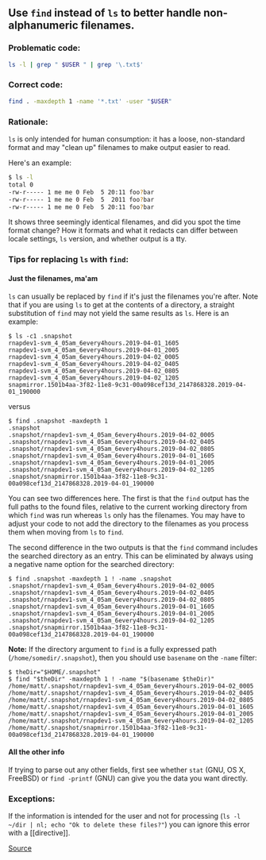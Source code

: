 ## Use `find` instead of `ls` to better handle non-alphanumeric filenames.

### Problematic code:

```sh
ls -l | grep " $USER " | grep '\.txt$'
```

### Correct code:

```sh
find . -maxdepth 1 -name '*.txt' -user "$USER"
```

### Rationale:

`ls` is only intended for human consumption: it has a loose, non-standard format and may "clean up" filenames to make output easier to read.

Here's an example:

```sh
$ ls -l
total 0
-rw-r----- 1 me me 0 Feb  5 20:11 foo?bar
-rw-r----- 1 me me 0 Feb  5  2011 foo?bar
-rw-r----- 1 me me 0 Feb  5 20:11 foo?bar
```

It shows three seemingly identical filenames, and did you spot the time format change? How it formats and what it redacts can differ between locale settings, `ls` version, and whether output is a tty.

### Tips for replacing `ls` with `find`:

#### Just the filenames, ma'am

`ls` can usually be replaced by `find` if it's just the filenames you're after. Note that if you are using `ls` to get at the contents of a directory, a straight substitution of `find` may not yield the same results as `ls`. Here is an example:

```
$ ls -c1 .snapshot
rnapdev1-svm_4_05am_6every4hours.2019-04-01_1605
rnapdev1-svm_4_05am_6every4hours.2019-04-01_2005
rnapdev1-svm_4_05am_6every4hours.2019-04-02_0005
rnapdev1-svm_4_05am_6every4hours.2019-04-02_0405
rnapdev1-svm_4_05am_6every4hours.2019-04-02_0805
rnapdev1-svm_4_05am_6every4hours.2019-04-02_1205
snapmirror.1501b4aa-3f82-11e8-9c31-00a098cef13d_2147868328.2019-04-01_190000
```
versus
```
$ find .snapshot -maxdepth 1
.snapshot
.snapshot/rnapdev1-svm_4_05am_6every4hours.2019-04-02_0005
.snapshot/rnapdev1-svm_4_05am_6every4hours.2019-04-02_0405
.snapshot/rnapdev1-svm_4_05am_6every4hours.2019-04-02_0805
.snapshot/rnapdev1-svm_4_05am_6every4hours.2019-04-01_1605
.snapshot/rnapdev1-svm_4_05am_6every4hours.2019-04-01_2005
.snapshot/rnapdev1-svm_4_05am_6every4hours.2019-04-02_1205
.snapshot/snapmirror.1501b4aa-3f82-11e8-9c31-00a098cef13d_2147868328.2019-04-01_190000
```
You can see two differences here. The first is that the `find` output has the full paths to the found files, relative to the current working directory from which `find` was run whereas `ls` only has the filenames. You may have to adjust your code to not add the directory to the filenames as you process them when moving from `ls` to `find`.

The second difference in the two outputs is that the `find` command includes the searched directory as an entry. This can be eliminated by always using a negative name option for the searched directory:
```
$ find .snapshot -maxdepth 1 ! -name .snapshot
.snapshot/rnapdev1-svm_4_05am_6every4hours.2019-04-02_0005
.snapshot/rnapdev1-svm_4_05am_6every4hours.2019-04-02_0405
.snapshot/rnapdev1-svm_4_05am_6every4hours.2019-04-02_0805
.snapshot/rnapdev1-svm_4_05am_6every4hours.2019-04-01_1605
.snapshot/rnapdev1-svm_4_05am_6every4hours.2019-04-01_2005
.snapshot/rnapdev1-svm_4_05am_6every4hours.2019-04-02_1205
.snapshot/snapmirror.1501b4aa-3f82-11e8-9c31-00a098cef13d_2147868328.2019-04-01_190000
```

**Note:** If the directory argument to `find` is a fully expressed path (`/home/somedir/.snapshot`), then you should use `basename` on the `-name` filter:

```
$ theDir="$HOME/.snapshot"
$ find "$theDir" -maxdepth 1 ! -name "$(basename $theDir)"
/home/matt/.snapshot/rnapdev1-svm_4_05am_6every4hours.2019-04-02_0005
/home/matt/.snapshot/rnapdev1-svm_4_05am_6every4hours.2019-04-02_0405
/home/matt/.snapshot/rnapdev1-svm_4_05am_6every4hours.2019-04-02_0805
/home/matt/.snapshot/rnapdev1-svm_4_05am_6every4hours.2019-04-01_1605
/home/matt/.snapshot/rnapdev1-svm_4_05am_6every4hours.2019-04-01_2005
/home/matt/.snapshot/rnapdev1-svm_4_05am_6every4hours.2019-04-02_1205
/home/matt/.snapshot/snapmirror.1501b4aa-3f82-11e8-9c31-00a098cef13d_2147868328.2019-04-01_190000
```

#### All the other info

If trying to parse out any other fields, first see whether `stat` (GNU, OS X, FreeBSD) or `find -printf` (GNU) can give you the data you want directly.

### Exceptions:

If the information is intended for the user and not for processing (`ls -l ~/dir | nl; echo "Ok to delete these files?"`) you can ignore this error with a [[directive]].

[Source](https://github.com/koalaman/shellcheck/wiki/SC2012)

